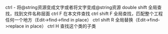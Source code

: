 ctrl -          将@string资源变成文字或者将文字变成@string资源
double shift    全局查找，找到文件名称层面
ctrl F          在本文件查找
ctrl shift F    全局查找，匹配整个工程任何一个地方（Edit->find->find in place）
ctrl shift R    全局替换（Edit->find->replace in place）
ctrl H          查找这个类的子类
